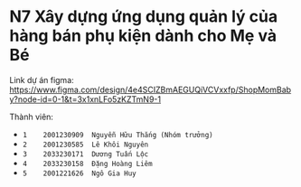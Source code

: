 # N7 Xây dựng ứng dụng quản lý của hàng bán phụ kiện dành cho Mẹ và Bé

Link dự án figma: https://www.figma.com/design/4e4SCIZBmAEGUQiVCVxxfp/ShopMomBaby?node-id=0-1&t=3x1xnLFo5zKZTmN9-1

Thành viên:
- `1	2001230909  Nguyễn Hữu Thắng (Nhóm trưởng)`
- `2	2001230585  Lê Khôi Nguyên`
- `3	2033230171  Dương Tuấn Lộc`
- `4	2033230158  Đặng Hoàng Liêm`
- `5	2001221626  Ngô Gia Huy`

